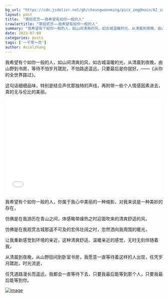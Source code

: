 ```yaml
---
bg_url: "https://cdn.jsdelivr.net/gh/cheungwoonming/picx_img@main/AI_img/AI-image-018.jpg"
layout: post
title:  "第拾贰页——我希望有如你一般的人"
crawlertitle: "第拾贰页——我希望有如你一般的人"
summary: "我希望有个如你一般的人，如山间清爽的风，如古城温暖的光，从清晨到夜晚，由山野到书房，等待不怕岁月蹉跎，不怕路途遥远，只要最后是你就好..."
date: 2023-07-08
categories: posts
tags: ['一千零一页']
author: Accelzhang
---
```


我希望有个如你一般的人，如山间清爽的风，如古城温暖的光，从清晨到夜晚，由山野到书房，等待不怕岁月蹉跎，不怕路途遥远，只要最后是你就好。——《从你的全世界路过》。

这句话细细品味，特别是结合声优那独特的声线，再附带一些个人情感因素进去，真的无与伦比的美丽。

<div style="position: relative; padding: 30% 45%;">
<iframe style="position: absolute; width: 100%; height: 100%; left: 0; top: 0;"  src="//player.bilibili.com/player.html?aid=552589255&bvid=BV1zi4y1k7Uz&cid=556366385&page=1" scrolling="no" border="0" frameborder="no" framespacing="0" allowfullscreen="true"> </iframe>
</div>

我希望有个如你一般的人，你属于我心中美丽的一种缩影，对我来说是一种美妙的存在，

仿佛是在我游历在青山之间，体感略带燥热之时迎面吹来的清爽舒适的风，

仿佛是在我观赏古城那遥不可及的宏伟壮阔之时，忽然洒向我周围的暖光，

让我重新感觉到环境的亲近，这种清爽舒适、温暖亲近的感觉，无时无刻伴随着我，

从清晨到夜晚，从山野田间到卧室书房，我愿意一直等待着这样的人出现，任凭岁月蹉跎，时光流逝，

任凭道路漫长而遥远，我都会一直等待下去，只要我最后能等到那个人，只要我最后能等到你。

[![image](https://cdn.jsdelivr.net/gh/cheungwoonming/picx_img@main/AI_img/AI-image-018.jpg)](https://cdn.jsdelivr.net/gh/cheungwoonming/picx_img@main/AI_img/AI-image-018.jpg)
